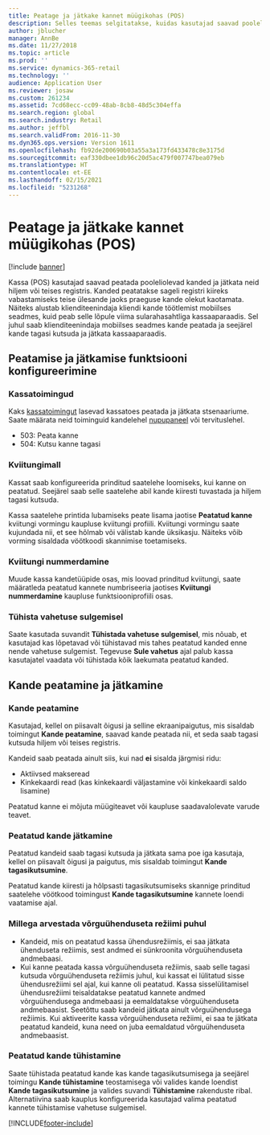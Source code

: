 ```yaml
---
title: Peatage ja jätkake kannet müügikohas (POS)
description: Selles teemas selgitatakse, kuidas kasutajad saavad pooleliolevad kanded peatada ja neid hiljem või teises registris jätkata, kasutades rakendust Dynamics 365 Commerce.
author: jblucher
manager: AnnBe
ms.date: 11/27/2018
ms.topic: article
ms.prod: ''
ms.service: dynamics-365-retail
ms.technology: ''
audience: Application User
ms.reviewer: josaw
ms.custom: 261234
ms.assetid: 7cd68ecc-cc09-48ab-8cb8-48d5c304effa
ms.search.region: global
ms.search.industry: Retail
ms.author: jeffbl
ms.search.validFrom: 2016-11-30
ms.dyn365.ops.version: Version 1611
ms.openlocfilehash: fb92de200690b03a55a3a173fd433478c8e3175d
ms.sourcegitcommit: eaf330dbee1db96c20d5ac479f007747bea079eb
ms.translationtype: HT
ms.contentlocale: et-EE
ms.lasthandoff: 02/15/2021
ms.locfileid: "5231268"
---
```

# <a name="suspend-and-resume-a-transaction-in-the-point-of-sale-pos"></a>Peatage ja jätkake kannet müügikohas (POS)

[!include [banner](includes/banner.md)]


Kassa (POS) kasutajad saavad peatada pooleliolevad kanded ja jätkata neid hiljem või teises registris. Kanded peatatakse sageli registri kiireks vabastamiseks teise ülesande jaoks praeguse kande olekut kaotamata. Näiteks alustab klienditeenindaja kliendi kande töötlemist mobiilses seadmes, kuid peab selle lõpule viima sularahasahtliga kassaaparaadis. Sel juhul saab klienditeenindaja mobiilses seadmes kande peatada ja seejärel kande tagasi kutsuda ja jätkata kassaaparaadis.

## <a name="configure-suspend-and-resume-functionality"></a>Peatamise ja jätkamise funktsiooni konfigureerimine

### <a name="pos-operations"></a>Kassatoimingud

Kaks [kassatoimingut](pos-operations.md) lasevad kassatoes peatada ja jätkata stsenaariume. Saate määrata neid toiminguid kandelehel [nupupaneel](pos-screen-layouts.md) või tervituslehel.

- 503: Peata kanne
- 504: Kutsu kanne tagasi

### <a name="receipt-template"></a>Kviitungimall

Kassat saab konfigureerida prinditud saatelehe loomiseks, kui kanne on peatatud. Seejärel saab selle saatelehe abil kande kiiresti tuvastada ja hiljem tagasi kutsuda.

Kassa saatelehe printida lubamiseks peate lisama jaotise **Peatatud kanne** kviitungi vormingu kaupluse kviitungi profiili. Kviitungi vormingu saate kujundada nii, et see hõlmab või välistab kande üksikasju. Näiteks võib vorming sisaldada vöötkoodi skannimise toetamiseks.

### <a name="receipt-numbering"></a>Kviitungi nummerdamine

Muude kassa kandetüüpide osas, mis loovad prinditud kviitungi, saate määratleda peatatud kannete numbriseeria jaotises **Kviitungi nummerdamine** kaupluse funktsiooniprofiili osas.

### <a name="void-when-closing-shift"></a>Tühista vahetuse sulgemisel

Saate kasutada suvandit **Tühistada vahetuse sulgemisel**, mis nõuab, et kasutajad kas lõpetavad või tühistavad mis tahes peatatud kanded enne nende vahetuse sulgemist. Tegevuse **Sule vahetus** ajal palub kassa kasutajatel vaadata või tühistada kõik laekumata peatatud kanded.

## <a name="suspend-and-resume-a-transaction"></a>Kande peatamine ja jätkamine

### <a name="suspend-a-transaction"></a>Kande peatamine

Kasutajad, kellel on piisavalt õigusi ja selline ekraanipaigutus, mis sisaldab toimingut **Kande peatamine**, saavad kande peatada nii, et seda saab tagasi kutsuda hiljem või teises registris.

Kandeid saab peatada ainult siis, kui nad **ei** sisalda järgmisi ridu:

- Aktiivsed makseread
- Kinkekaardi read (kas kinkekaardi väljastamine või kinkekaardi saldo lisamine)

Peatatud kanne ei mõjuta müügiteavet või kaupluse saadavalolevate varude teavet.

### <a name="resume-a-suspended-transaction"></a>Peatatud kande jätkamine

Peatatud kandeid saab tagasi kutsuda ja jätkata sama poe iga kasutaja, kellel on piisavalt õigusi ja paigutus, mis sisaldab toimingut **Kande tagasikutsumine**.

Peatatud kande kiiresti ja hõlpsasti tagasikutsumiseks skannige prinditud saatelehe vöötkood toimingust **Kande tagasikutsumine** kannete loendi vaatamise ajal.

### <a name="considerations-for-offline-mode"></a>Millega arvestada võrguühenduseta režiimi puhul

- Kandeid, mis on peatatud kassa ühendusrežiimis, ei saa jätkata ühenduseta režiimis, sest andmed ei sünkroonita võrguühenduseta andmebaasi.
- Kui kanne peatada kassa võrguühenduseta režiimis, saab selle tagasi kutsuda võrguühenduseta režiimis juhul, kui kassat ei lülitatud sisse ühendusrežiimi sel ajal, kui kanne oli peatatud. Kassa sisselülitamisel ühendusrežiimi teisaldatakse peatatud kannete andmed võrguühendusega andmebaasi ja eemaldatakse võrguühenduseta andmebaasist. Seetõttu saab kandeid jätkata ainult võrguühendusega režiimis. Kui aktiveerite kassa võrguühenduseta režiimi, ei saa te jätkata peatatud kandeid, kuna need on juba eemaldatud võrguühenduseta andmebaasist.

### <a name="void-a-suspended-transaction"></a>Peatatud kande tühistamine

Saate tühistada peatatud kande kas kande tagasikutsumisega ja seejärel toimingu **Kande tühistamine** teostamisega või valides kande loendist **Kande tagasikutsumine** ja valides suvandi **Tühistamine** rakenduste ribal. Alternatiivina saab kauplus konfigureerida kasutajad valima peatatud kannete tühistamise vahetuse sulgemisel.


[!INCLUDE[footer-include](../includes/footer-banner.md)]